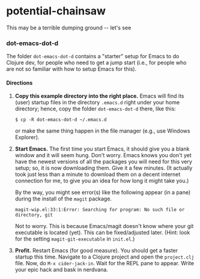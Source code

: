 # potential-chainsaw
This may be a terrible dumping ground -- let's see

### dot-emacs-dot-d

The folder `dot-emacs-dot-d` contains a "starter" setup for Emacs to
do Clojure dev, for people who need to get a jump start (i.e., for
people who are not so familiar with how to setup Emacs for this).

#### Directions

1. **Copy this example directory into the right place.**  Emacs will
   find its (user) startup files in the directory `.emacs.d` right
   under your home directory; hence, copy the folder `dot-emacs-dot-d`
   there, like this:

   ```
   $ cp -R dot-emacs-dot-d ~/.emacs.d
   ```

   or make the same thing happen in the file manager (e.g., use
   Windows Explorer).

2. **Start Emacs.**  The first time you start Emacs, it should give you
   a blank window and it will seem hung.  Don't worry.  Emacs knows
   you don't yet have the newest versions of all the packages you will
   need for this very setup; so, it is now downloading them.  Give it
   a few minutes.  (It actually took just less than a minute to
   download them on a decent internet connection for me, to give you
   an idea for how long it might take you.)

   By the way, you might see error(s) like the following appear (in a
   pane) during the install of the `magit` package.

   ```
   magit-wip.el:33:1:Error: Searching for program: No such file or directory, git
   ```

   Not to worry.  This is because Emacs/magit doesn't know where your
   git executable is located (yet).  This can be fixed/adjusted later.
   (Hint: look for the setting `magit-git-executable` in `init.el`.)

3. **Profit.**  Restart Emacs (for good measure).  You should get a
   faster startup this time.  Navigate to a Clojure project and open
   the `project.clj` file.  Now, do `M-x cider-jack-in`.  Wait for the
   REPL pane to appear.  Write your epic hack and bask in nerdvana.
